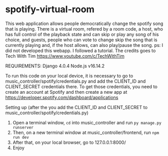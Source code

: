 # spotify-virtual-room
This web application allows people democratically change the spotify song that is playing. There is a virtual room, refered by a room code, a host, who has full control of the playback state and can skip or play any song of his choice, and guests, people who can vote to change skip the song that is currently playing and, if the host allows, can also play/pause the song.  ps: I did not developed this webapp. I followed a tutorial. The credits goes to Tech With Tim https://www.youtube.com/c/TechWithTim

REQUIREMENTS:
  Django 4.0.4
  Node.js v16.14.2
  
To run this code on your local device, it is necessary to go to music_controller/spotify/credentials.py and add the CLIENT_ID and CLIENT_SECRET credentials there. To get those credentials, you need to create an account at Spotify and then create a new app at https://developer.spotify.com/dashboard/applications


Setting up (after the you add the CLIENT_ID and CLIENT_SECRET to music_controller/spotify/credentials.py)
  1. Open a terminal window, `cd` into music_controller and run `py manage.py runserver`
  2. Then, on a new terminal window at music_controller/frontend, run `npm run dev`
  3. After that, on your local browser, go to 127.0.0.1:8000/
  4. Enjoy
